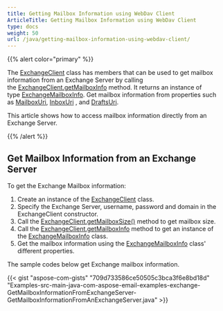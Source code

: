 ```yaml
---
title: Getting Mailbox Information using WebDav Client
ArticleTitle: Getting Mailbox Information using WebDav Client
type: docs
weight: 50
url: /java/getting-mailbox-information-using-webdav-client/
---
```


{{% alert color="primary" %}} 

The [ExchangeClient](https://apireference.aspose.com/email/java/com.aspose.email/exchangeclient) class has members that can be used to get mailbox information from an Exchange Server by calling the [ExchangeClient.getMailboxInfo](https://apireference.aspose.com/email/java/com.aspose.email/exchangeclient#getMailboxInfo\(\)) method. It returns an instance of type [ExchangeMailboxInfo](https://apireference.aspose.com/email/java/com.aspose.email/exchangemailboxinfo). Get mailbox information from properties such as [MailboxUri](https://apireference.aspose.com/email/java/com.aspose.email/exchangemailboxinfo#getMailboxUri\(\)), [InboxUri](https://apireference.aspose.com/email/java/com.aspose.email/exchangemailboxinfo#getInboxUri\(\)) , and [DraftsUri](https://apireference.aspose.com/email/java/com.aspose.email/exchangemailboxinfo#getDraftsUri\(\)).

This article shows how to access mailbox information directly from an Exchange Server.

{{% /alert %}} 
## **Get Mailbox Information from an Exchange Server**
To get the Exchange Mailbox information:

1. Create an instance of the [ExchangeClient](https://apireference.aspose.com/email/java/com.aspose.email/exchangeclient) class.
1. Specify the Exchange Server, username, password and domain in the ExchangeClient constructor.
1. Call the [ExchangeClient.getMailboxSize()](https://apireference.aspose.com/email/java/com.aspose.email/exchangeclient#getMailboxSize\(\)) method to get mailbox size.
1. Call the [ExchangeClient.getMailboxInfo](https://apireference.aspose.com/email/java/com.aspose.email/exchangeclient#getMailboxInfo\(\)) method to get an instance of the [ExchangeMailboxInfo](https://apireference.aspose.com/email/java/com.aspose.email/exchangemailboxinfo) class.
1. Get the mailbox information using the [ExchangeMailboxInfo](https://apireference.aspose.com/email/java/com.aspose.email/exchangemailboxinfo) class' different properties.

The sample codes below get Exchange mailbox information.

{{< gist "aspose-com-gists" "709d733586ce50505c3bca3f6e8bd18d" "Examples-src-main-java-com-aspose-email-examples-exchange-GetMailboxInformationFromExchangeServer-GetMailboxInformationFromAnExchangeServer.java" >}}
